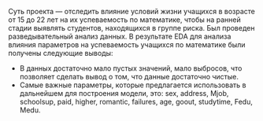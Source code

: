 Суть проекта — отследить влияние условий жизни учащихся в возрасте от 15 до 22 лет на их успеваемость по математике, чтобы на ранней стадии выявлять студентов, находящихся в группе риска.
Был проведен разведывательный анализ данных.
В результате EDA для анализа влияния параметров на успеваемость учащихся по математике были получены следующие выводы:
- В данных достаточно мало пустых значений, мало выбросов, что позволяет сделать вывод о том, что данные достаточно чистые.
- Самые важные параметры, которые предлагается использовать в дальнейшем для построения модели, это: sex, address, Mjob, schoolsup, paid, higher, romantic, failures, age, goout, studytime, Fedu, Medu.
